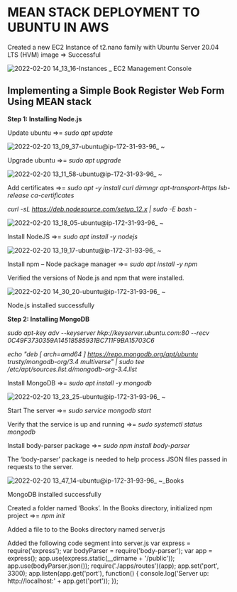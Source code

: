 # MEAN STACK DEPLOYMENT TO UBUNTU IN AWS
Created a new EC2 Instance of t2.nano family with Ubuntu Server 20.04 LTS (HVM) image => Successful

![2022-02-20 14_13_16-Instances _ EC2 Management Console](https://user-images.githubusercontent.com/97810379/154844347-f72bf1a3-a641-436f-ad1a-55ef9d683dd8.jpg)

## Implementing a Simple Book Register Web Form Using MEAN stack
**Step 1: Installing Node.js**

Update ubuntu =>= _sudo apt update_

![2022-02-20 13_09_37-ubuntu@ip-172-31-93-96_ ~](https://user-images.githubusercontent.com/97810379/154844453-d1f4a7b1-2796-4465-8a1f-29e58777617d.jpg)

Upgrade ubuntu =>= _sudo apt upgrade_

![2022-02-20 13_11_58-ubuntu@ip-172-31-93-96_ ~](https://user-images.githubusercontent.com/97810379/154844742-3ee57746-a01a-4b92-830f-8bf5b7bf2635.jpg)

Add certificates =>= _sudo apt -y install curl dirmngr apt-transport-https lsb-release ca-certificates_

_curl -sL https://deb.nodesource.com/setup_12.x | sudo -E bash -_

![2022-02-20 13_18_05-ubuntu@ip-172-31-93-96_ ~](https://user-images.githubusercontent.com/97810379/154844783-4b5ba8c9-20f8-4b7b-9a44-98a733387b67.jpg)

Install NodeJS =>= _sudo apt install -y nodejs_

![2022-02-20 13_19_17-ubuntu@ip-172-31-93-96_ ~](https://user-images.githubusercontent.com/97810379/154844851-6f9c8bce-18ed-4af8-bf50-311198b14d85.jpg)

Install npm – Node package manager =>= _sudo apt install -y npm_

Verified the versions of Node.js and npm that were installed.

![2022-02-20 14_30_20-ubuntu@ip-172-31-93-96_ ~](https://user-images.githubusercontent.com/97810379/154845017-a367746b-b72d-4db7-8f04-5bb4aa225a82.jpg)

Node.js installed successfully

**Step 2: Installing MongoDB**

_sudo apt-key adv --keyserver hkp://keyserver.ubuntu.com:80 --recv 0C49F3730359A14518585931BC711F9BA15703C6_

_echo "deb [ arch=amd64 ] https://repo.mongodb.org/apt/ubuntu trusty/mongodb-org/3.4 multiverse" | sudo tee /etc/apt/sources.list.d/mongodb-org-3.4.list_

Install MongoDB =>= _sudo apt install -y mongodb_

![2022-02-20 13_23_25-ubuntu@ip-172-31-93-96_ ~](https://user-images.githubusercontent.com/97810379/154845251-01a1748f-32ac-4208-9546-7b52de95ab0c.jpg)

Start The server =>= _sudo service mongodb start_

Verify that the service is up and running =>= _sudo systemctl status mongodb_

Install body-parser package =>= _sudo npm install body-parser_

The ‘body-parser’ package is needed to help process JSON files passed in requests to the server.

![2022-02-20 13_47_14-ubuntu@ip-172-31-93-96_ ~_Books](https://user-images.githubusercontent.com/97810379/154845343-5cfb6b94-679f-49e0-ba33-c2b4b1ff3d3b.jpg)

MongoDB installed successfully

Created a folder named ‘Books’. In the Books directory, initialized npm project =>= _npm init_

Added a file to to the Books directory named server.js

Added the following code segment into server.js
var express = require('express');
var bodyParser = require('body-parser');
var app = express();
app.use(express.static(__dirname + '/public'));
app.use(bodyParser.json());
require('./apps/routes')(app);
app.set('port', 3300);
app.listen(app.get('port'), function() {
    console.log('Server up: http://localhost:' + app.get('port'));
});
